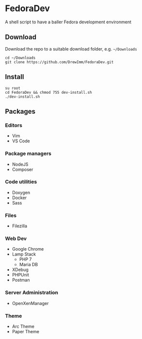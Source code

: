 # FedoraDev
A shell script to have a baller Fedora development environment

## Download

Download the repo to a suitable download folder, e.g. `~/Downloads`
```shell
cd ~/Downloads
git clone https://github.com/DrewImm/FedoraDev.git
```

## Install
```shell
su root
cd FedoraDev && chmod 755 dev-install.sh
./dev-install.sh
```

## Packages
### Editors
- Vim
- VS Code

### Package managers
- NodeJS
- Composer

### Code utilities
- Doxygen
- Docker
- Sass

### Files
- Filezilla

### Web Dev
- Google Chrome
- Lamp Stack
  - PHP 7
  - Maria DB
- XDebug
- PHPUnit
- Postman

### Server Administration
- OpenXenManager

### Theme
- Arc Theme
- Paper Theme
